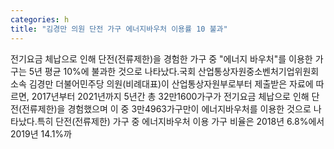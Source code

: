 ```yaml
---
categories: h
title: "김경만 의원 단전 가구 에너지바우처 이용률 10 불과"
---
```

전기요금 체납으로 인해 단전(전류제한)을 경험한 가구 중 "에너지 바우처"를 이용한 가구는 5년 평균 10%에 불과한 것으로 나타났다.국회 산업통상자원중소벤처기업위원회 소속 김경만 더불어민주당 의원(비례대표)이 산업통상자원부로부터 제출받은 자료에 따르면, 2017년부터 2021년까지 5년간 총 32만1600가구가 전기요금 체납으로 인해 단전(전류제한)을 경험했으며 이 중 3만4963가구만이 에너지바우처를 이용한 것으로 나타났다.특히 단전(전류제한) 가구 중 에너지바우처 이용 가구 비율은 2018년 6.8%에서 2019년 14.1%까